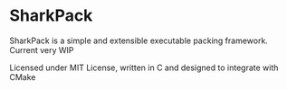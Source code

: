 # SharkPack

SharkPack is a simple and extensible executable packing framework. Current very WIP

Licensed under MIT License, written in C and designed to integrate with CMake